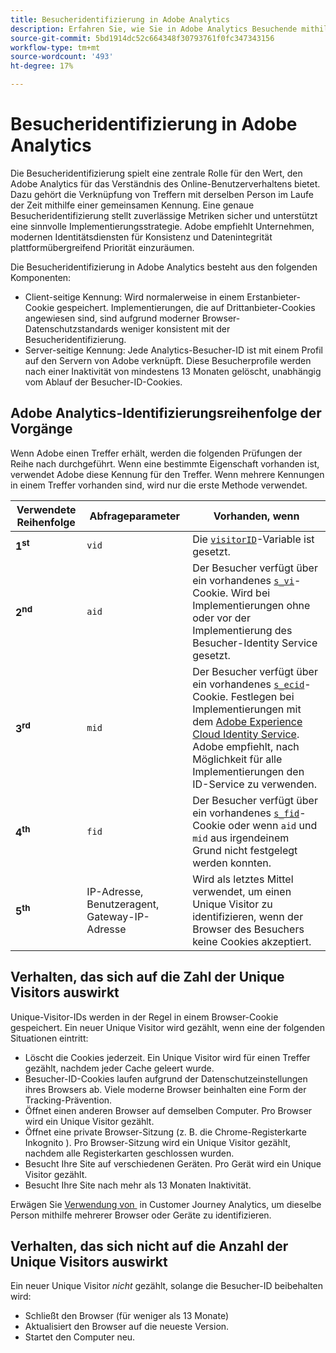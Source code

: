 ```yaml
---
title: Besucheridentifizierung in Adobe Analytics
description: Erfahren Sie, wie Sie in Adobe Analytics Besuchende mithilfe der neuesten Best Practices identifizieren.
source-git-commit: 5bd1914dc52c664348f30793761f0fc347343156
workflow-type: tm+mt
source-wordcount: '493'
ht-degree: 17%

---
```


# Besucheridentifizierung in Adobe Analytics

Die Besucheridentifizierung spielt eine zentrale Rolle für den Wert, den Adobe Analytics für das Verständnis des Online-Benutzerverhaltens bietet. Dazu gehört die Verknüpfung von Treffern mit derselben Person im Laufe der Zeit mithilfe einer gemeinsamen Kennung. Eine genaue Besucheridentifizierung stellt zuverlässige Metriken sicher und unterstützt eine sinnvolle Implementierungsstrategie. Adobe empfiehlt Unternehmen, modernen Identitätsdiensten für Konsistenz und Datenintegrität plattformübergreifend Priorität einzuräumen.

Die Besucheridentifizierung in Adobe Analytics besteht aus den folgenden Komponenten:

* Client-seitige Kennung: Wird normalerweise in einem Erstanbieter-Cookie gespeichert. Implementierungen, die auf Drittanbieter-Cookies angewiesen sind, sind aufgrund moderner Browser-Datenschutzstandards weniger konsistent mit der Besucheridentifizierung.
* Server-seitige Kennung: Jede Analytics-Besucher-ID ist mit einem Profil auf den Servern von Adobe verknüpft. Diese Besucherprofile werden nach einer Inaktivität von mindestens 13 Monaten gelöscht, unabhängig vom Ablauf der Besucher-ID-Cookies.

## Adobe Analytics-Identifizierungsreihenfolge der Vorgänge

Wenn Adobe einen Treffer erhält, werden die folgenden Prüfungen der Reihe nach durchgeführt. Wenn eine bestimmte Eigenschaft vorhanden ist, verwendet Adobe diese Kennung für den Treffer. Wenn mehrere Kennungen in einem Treffer vorhanden sind, wird nur die erste Methode verwendet.

| Verwendete Reihenfolge | Abfrageparameter | Vorhanden, wenn |
|---|---|---|
| **1<sup>st</sup>** | `vid` | Die [`visitorID`](/help/implement/vars/config-vars/visitorid.md)-Variable ist gesetzt. |
| **2<sup>nd</sup>** | `aid` | Der Besucher verfügt über ein vorhandenes [`s_vi`](https://experienceleague.adobe.com/docs/core-services/interface/ec-cookies/cookies-analytics.html?lang=de)-Cookie. Wird bei Implementierungen ohne oder vor der Implementierung des Besucher-Identity Service gesetzt. |
| **3<sup>rd</sup>** | `mid` | Der Besucher verfügt über ein vorhandenes [`s_ecid`](https://experienceleague.adobe.com/docs/core-services/interface/ec-cookies/cookies-analytics.html?lang=de)-Cookie. Festlegen bei Implementierungen mit dem [Adobe Experience Cloud Identity Service](https://experienceleague.adobe.com/docs/id-service/using/home.html?lang=de). Adobe empfiehlt, nach Möglichkeit für alle Implementierungen den ID-Service zu verwenden. |
| **4<sup>th</sup>** | `fid` | Der Besucher verfügt über ein vorhandenes [`s_fid`](https://experienceleague.adobe.com/docs/core-services/interface/ec-cookies/cookies-analytics.html?lang=de)-Cookie oder wenn `aid` und `mid` aus irgendeinem Grund nicht festgelegt werden konnten. |
| **5<sup>th</sup>** | IP-Adresse, Benutzeragent, Gateway-IP-Adresse | Wird als letztes Mittel verwendet, um einen Unique Visitor zu identifizieren, wenn der Browser des Besuchers keine Cookies akzeptiert. |

## Verhalten, das sich auf die Zahl der Unique Visitors auswirkt

Unique-Visitor-IDs werden in der Regel in einem Browser-Cookie gespeichert. Ein neuer Unique Visitor wird gezählt, wenn eine der folgenden Situationen eintritt:

* Löscht die Cookies jederzeit. Ein Unique Visitor wird für einen Treffer gezählt, nachdem jeder Cache geleert wurde.
* Besucher-ID-Cookies laufen aufgrund der Datenschutzeinstellungen ihres Browsers ab. Viele moderne Browser beinhalten eine Form der Tracking-Prävention.
* Öffnet einen anderen Browser auf demselben Computer. Pro Browser wird ein Unique Visitor gezählt.
* Öffnet eine private Browser-Sitzung (z. B. die Chrome-Registerkarte Inkognito ). Pro Browser-Sitzung wird ein Unique Visitor gezählt, nachdem alle Registerkarten geschlossen wurden.
* Besucht Ihre Site auf verschiedenen Geräten. Pro Gerät wird ein Unique Visitor gezählt.
* Besucht Ihre Site nach mehr als 13 Monaten Inaktivität.

Erwägen Sie [&#x200B; Verwendung von &#x200B;](https://experienceleague.adobe.com/de/docs/analytics-platform/using/stitching/overview) in Customer Journey Analytics, um dieselbe Person mithilfe mehrerer Browser oder Geräte zu identifizieren.

## Verhalten, das sich nicht auf die Anzahl der Unique Visitors auswirkt

Ein neuer Unique Visitor *nicht* gezählt, solange die Besucher-ID beibehalten wird:

* Schließt den Browser (für weniger als 13 Monate)
* Aktualisiert den Browser auf die neueste Version.
* Startet den Computer neu.

